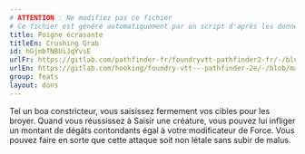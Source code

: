 ```yaml
---
# ATTENTION : Ne modifiez pas ce fichier
# Ce fichier est généré automatiquement par un script d'après les données du module Foundry VTT officiel et de sa traduction
title: Poigne écrasante
titleEn: Crushing Grab
id: hGjmbTNBUiJqYvsE
urlFr: https://gitlab.com/pathfinder-fr/foundryvtt-pathfinder2-fr/-/blob/master/data/feats/hGjmbTNBUiJqYvsE.htm
urlEn: https://gitlab.com/hooking/foundry-vtt---pathfinder-2e/-/blob/master/packs/data/feats.db/crushing-grab.json
group: feats
layout: dons
---
```

Tel un boa constricteur, vous saisissez fermement vos cibles pour les broyer. Quand vous réussissez à Saisir une créature, vous pouvez lui infliger un montant de dégâts contondants égal à votre modificateur de Force. Vous pouvez faire en sorte que cette attaque soit non létale sans subir de malus.


